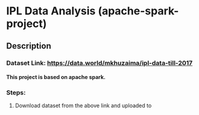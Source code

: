 # IPL Data Analysis (apache-spark-project)
## Description
### Dataset Link: https://data.world/mkhuzaima/ipl-data-till-2017

#### This project is based on apache spark.
### Steps:
1. Download dataset from the above link and uploaded to 
